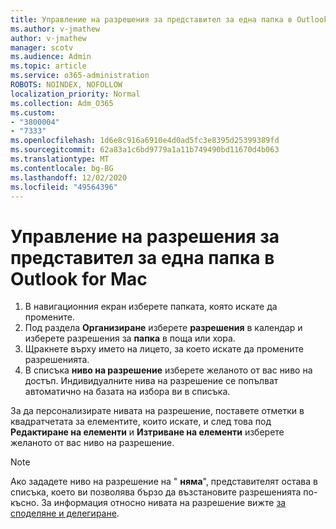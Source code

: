 ```yaml
---
title: Управление на разрешения за представител за една папка в Outlook for Mac
ms.author: v-jmathew
author: v-jmathew
manager: scotv
ms.audience: Admin
ms.topic: article
ms.service: o365-administration
ROBOTS: NOINDEX, NOFOLLOW
localization_priority: Normal
ms.collection: Adm_O365
ms.custom:
- "3800004"
- "7333"
ms.openlocfilehash: 1d6e8c916a6910e4d0ad5fc3e8395d25399389fd
ms.sourcegitcommit: 62a83a1c6bd9779a1a11b749490bd11670d4b063
ms.translationtype: MT
ms.contentlocale: bg-BG
ms.lasthandoff: 12/02/2020
ms.locfileid: "49564396"
---
```

# <a name="manage-delegate-permissions-for-a-single-folder-in-outlook-for-mac"></a>Управление на разрешения за представител за една папка в Outlook for Mac

1. В навигационния екран изберете папката, която искате да промените.
2. Под раздела **Организиране** изберете **разрешения** в календар и изберете разрешения за **папка** в поща или хора.
3. Щракнете върху името на лицето, за което искате да промените разрешенията.
4. В списъка **ниво на разрешение** изберете желаното от вас ниво на достъп. Индивидуалните нива на разрешение се попълват автоматично на базата на избора ви в списъка.

За да персонализирате нивата на разрешение, поставете отметки в квадратчетата за елементите, които искате, и след това под **Редактиране на елементи** и **Изтриване на елементи** изберете желаното от вас ниво на разрешение.

> [!NOTE]
> Ако зададете ниво на разрешение на " **няма**", представителят остава в списъка, което ви позволява бързо да възстановите разрешенията по-късно. За информация относно нивата на разрешение вижте [за споделяне и делегиране](https://support.microsoft.com/office/options-for-sharing-and-delegating-folders-in-outlook-for-mac-480d8054-68ce-4150-ba1e-b9b7f2fc4ce5).
